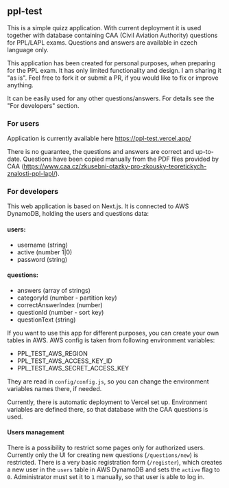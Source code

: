 ## ppl-test

This is a simple quizz application. With current deployment it is used together with database containing CAA (Civil Aviation Authority) questions for PPL/LAPL exams. Questions and answers are available in czech language only.

This application has been created for personal purposes, when preparing for the PPL exam. It has only limited functionality and design. I am sharing it "as is". Feel free to fork it or submit a PR, if you would like to fix or improve anything.

It can be easily used for any other questions/answers. For details see the "For developers" section.

### For users
Application is currently available here https://ppl-test.vercel.app/

There is no guarantee, the questions and answers are correct and up-to-date. Questions have been copied manually from the PDF files provided by CAA (https://www.caa.cz/zkusebni-otazky-pro-zkousky-teoretickych-znalosti-ppl-lapl/).

### For developers
This web application is based on Next.js. It is connected to AWS DynamoDB, holding the users and questions data:

#### users:
- username (string)
- active (number 1|0)
- password (string)

#### questions:
- answers (array of strings)
- categoryId (number - partition key)
- correctAnswerIndex (number)
- questionId (number - sort key)
- questionText (string)

If you want to use this app for different purposes, you can create your own tables in AWS. AWS config is taken from following environment variables:
- PPL_TEST_AWS_REGION
- PPL_TEST_AWS_ACCESS_KEY_ID
- PPL_TEST_AWS_SECRET_ACCESS_KEY

They are read in `config/config.js`, so you can change the environment variables names there, if needed.

Currently, there is automatic deployment to Vercel set up. Environment variables are defined there, so that database with the CAA questions is used.

#### Users management
There is a possibility to restrict some pages only for authorized users. Currently only the UI for creating new questions (`/questions/new`) is restricted. There is a very basic registration form (`/register`), which creates a new user in the `users` table in AWS DynamoDB and sets the `active` flag to `0`. Administrator must set it to `1` manually, so that user is able to log in.
